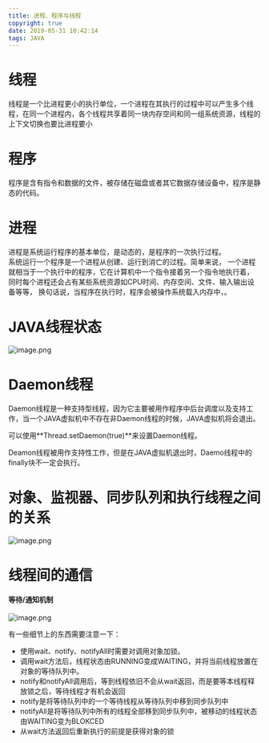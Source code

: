 ```yaml
---
title: 进程、程序与线程
copyright: true
date: 2019-05-31 10:42:14
tags: JAVA
---
```


# 线程
线程是一个比进程更小的执行单位，一个进程在其执行的过程中可以产生多个线程，在同一个进程内，各个线程共享着同一块内存空间和同一组系统资源，线程的上下文切换也要比进程要小

# 程序
程序是含有指令和数据的文件，被存储在磁盘或者其它数据存储设备中，程序是静态的代码。

# 进程
进程是系统运行程序的基本单位，是动态的，是程序的一次执行过程。  
系统运行一个程序是一个进程从创建、运行到消亡的过程。简单来说， 一个进程就相当于一个执行中的程序，它在计算机中一个指令接着另一个指令地执行着， 同时每个进程还会占有某些系统资源如CPU时间、内存空间、文件、输入输出设备等等， 换句话说，当程序在执行时，程序会被操作系统载入内存中，。

# JAVA线程状态
![image.png](https://upload-images.jianshu.io/upload_images/13918038-7a5d39835efdf469.png?imageMogr2/auto-orient/strip%7CimageView2/2/w/1240)

# Daemon线程
Daemon线程是一种支持型线程，因为它主要被用作程序中后台调度以及支持工作，当一个JAVA虚拟机中不存在非Daemon线程的时候，JAVA虚拟机将会退出。

可以使用**Thread.setDaemon(true)**来设置Daemon线程。

Deamon线程被用作支持性工作，但是在JAVA虚拟机退出时，Daemo线程中的finally块不一定会执行。

# 对象、监视器、同步队列和执行线程之间的关系
![image.png](https://upload-images.jianshu.io/upload_images/13918038-e29a96befabb7a49.png?imageMogr2/auto-orient/strip%7CimageView2/2/w/1240)

# 线程间的通信
#### 等待/通知机制
![image.png](https://upload-images.jianshu.io/upload_images/13918038-3625a595fa1e836f.png?imageMogr2/auto-orient/strip%7CimageView2/2/w/1240)

有一些细节上的东西需要注意一下：
- 使用wait、notify、notifyAll时需要对调用对象加锁。
- 调用wait方法后，线程状态由RUNNING变成WAITING，并将当前线程放置在对象的等待队列中。
- notify和notifyAll调用后，等到线程依旧不会从wait返回，而是要等本线程释放锁之后，等待线程才有机会返回
- notify是将等待队列中的一个等待线程从等待队列中移到同步队列中
- notifyAll是将等待队列中所有的线程全部移到同步队列中，被移动的线程状态由WAITING变为BLOKCED
- 从wait方法返回后重新执行的前提是获得对象的锁
